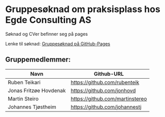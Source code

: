 # Gruppesøknad om praksisplass hos Egde Consulting AS

Søknad og CVer befinner seg på pages

Lenke til søknad: [Gruppesøknad på GitHub-Pages](https://rubenteik.github.io/Egde-Gruppe-Soknad/)

## Gruppemedlemmer:
| Navn                   | Github-URL                      |
| --------------------   | ------------------------------- |
| Ruben Teikari          | https://github.com/rubenteik    |
| Jonas Fritzøe Hovdenak | https://github.com/jonhovd      |
| Martin Steiro          | https://github.com/martinstereo |
| Johannes Tjøstheim     | https://github.com/johannestj   |
